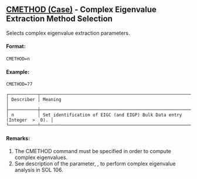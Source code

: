 ## [CMETHOD (Case)](https://help.hexagonmi.com/bundle/MSC_Nastran_2022.4/page/Nastran_Combined_Book/qrg/casecontrol4a/TOC.CMETHOD.Case.xhtml) - Complex Eigenvalue Extraction Method Selection

Selects complex eigenvalue extraction parameters.

#### Format:

```nastran
CMETHOD=n
```

#### Example:

```nastran
CMETHOD=77
```

```text
┌───────────┬────────────────────────────────────────────────────────────────────────┐
│ Describer │ Meaning                                                                │
├───────────┼────────────────────────────────────────────────────────────────────────┤
│ n         │ Set identification of EIGC (and EIGP) Bulk Data entry (Integer  >  0). │
└───────────┴────────────────────────────────────────────────────────────────────────┘
```

#### Remarks:

1. The CMETHOD command must be specified in order to compute complex eigenvalues.
2. See description of the parameter,  , to perform complex eigenvalue analysis in SOL 106.
